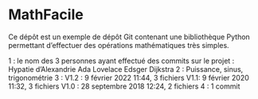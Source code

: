 # MathFacile

Ce dépôt est un exemple de dépôt Git contenant une bibliothèque Python
permettant d’effectuer des opérations mathématiques très simples.

1 : le nom des 3 personnes ayant effectué des commits  sur le projet :
Hypatie d’Alexandrie
Ada Lovelace
Edsger Dijkstra
2 :
Puissance, sinus, trigonométrie
3 :
V1.2 : 9 février 2022 11:44, 3 fichiers
V1.1: 9 février 2020 11:32, 3 fichiers
V1.0 : 28 septembre 2018 12:24, 2 fichiers
4 : 1 commit
